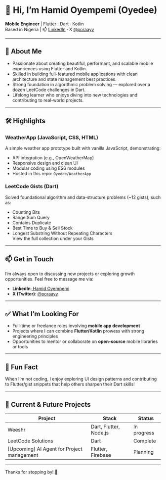 <!--
**Oyedee/Oyedee** is a ✨ _special_ ✨ repository because its `README.md` (this file) appears on your GitHub profile.

Here are some ideas to get you started:

- 🔭 I’m currently working on ...
- 🌱 I’m currently learning ...
- 👯 I’m looking to collaborate on ...
- 🤔 I’m looking for help with ...
- 💬 Ask me about ...
- 📫 How to reach me: ...
- 😄 Pronouns: ...
- ⚡ Fun fact: ...
-->
# 👋 Hi, I’m **Hamid Oyempemi (Oyedee)**

**Mobile Engineer** | Flutter · Dart · Kotlin  
Based in Nigeria | 📫 [LinkedIn](https://www.linkedin.com/in/hamid-oyempemi-gmnse-828a22115/) · X [@poraayy](https://twitter.com/poraayy)

---

## 🚀 About Me

- Passionate about creating beautiful, performant, and scalable mobile experiences using Flutter and Kotlin.  
- Skilled in building full-featured mobile applications with clean architecture and state management best practices.  
- Strong foundation in algorithmic problem solving — explored over a dozen LeetCode challenges in Dart.  
- Lifelong learner who enjoys diving into new technologies and contributing to real-world projects.

---

## 🛠️ Highlights

### **WeatherApp** (JavaScript, CSS, HTML)
A simple weather app prototype built with vanilla JavaScript, demonstrating:
- API integration (e.g., OpenWeatherMap)
- Responsive design and clean UI
- Modular coding using ES6 modules
- Hosted in this repo: `Oyedee/WeatherApp` 

### LeetCode Gists (Dart)
Solved foundational algorithm and data-structure problems (~12 gists), such as:
- Counting Bits
- Range Sum Query
- Contains Duplicate
- Best Time to Buy & Sell Stock
- Longest Substring Without Repeating Characters  
View the full collection under your Gists

---

## 📫 Get in Touch

I’m always open to discussing new projects or exploring growth opportunities. Feel free to message me via:

- **LinkedIn**:[ Hamid Oyempemi ](https://www.linkedin.com/in/hamid-oyempemi-gmnse-828a22115/)
- **X (Twitter)**: [@poraayy](https://twitter.com/poraayy)

---

## ✅ What I’m Looking For

- Full-time or freelance roles involving **mobile app development**  
- Projects where I can combine **Flutter/Kotlin** prowess with strong engineering principles  
- Opportunities to mentor or collaborate on **open-source** mobile libraries or tools

---

## 📌 Fun Fact

When I’m not coding, I enjoy exploring UI design patterns and contributing to Flutter/gist snippets that help others sharpen their Dart skills!

---

## 🔭 Current & Future Projects

| Project | Stack | Status |
|--------|-------|--------|
| Weeshr | Dart, Flutter, Node.js | In progress |
| LeetCode Solutions | Dart | Complete |
| [Upcoming] AI Agent for Project management | Flutter, Firebase | Planning |

---

Thanks for stopping by! 👋

